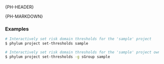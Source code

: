 {PH-HEADER}

{PH-MARKDOWN}
### Examples

```sh
# Interactively set risk domain thresholds for the 'sample' project
$ phylum project set-thresholds sample

# Interactively set risk domain thresholds for the 'sample' project owned by the 'sGroup' group
$ phylum project set-thresholds -g sGroup sample
```
